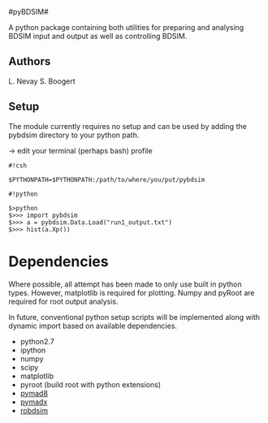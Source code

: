 #pyBDSIM#

A python package containing both utilities for preparing and analysing BDSIM input and output as well as controlling BDSIM.

## Authors ##

L. Nevay
S. Boogert

## Setup ##
The module currently requires no setup and can be used by adding the pybdsim directory to your python path.

-> edit your terminal (perhaps bash) profile


```
#!csh

$PYTHONPATH=$PYTHONPATH:/path/to/where/you/put/pybdsim

```


```
#!python

$>python
$>>> import pybdsim
$>>> a = pybdsim.Data.Load("run1_output.txt")
$>>> hist(a.Xp())
```

# Dependencies #
Where possible, all attempt has been made to only use built in python types.  However, matplotlib is required for plotting.  Numpy and pyRoot are required for root output analysis.

In future, conventional python setup scripts will be implemented along with dynamic import based on available dependencies.

* python2.7
* ipython
* numpy
* scipy
* matplotlib 
* pyroot (build root with python extensions)
* [pymad8](https://bitbucket.org/jairhul/pymad8)
* [pymadx](https://bitbucket.org/jairhul/pymadx)
* [robdsim](https://bitbucket.org/jairhul/robdsim)